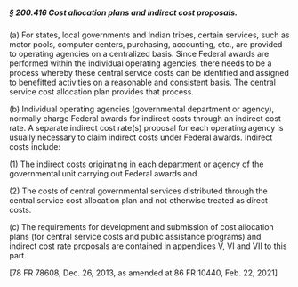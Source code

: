 ##### § 200.416 Cost allocation plans and indirect cost proposals. #####

(a) For states, local governments and Indian tribes, certain services, such as motor pools, computer centers, purchasing, accounting, etc., are provided to operating agencies on a centralized basis. Since Federal awards are performed within the individual operating agencies, there needs to be a process whereby these central service costs can be identified and assigned to benefitted activities on a reasonable and consistent basis. The central service cost allocation plan provides that process.

(b) Individual operating agencies (governmental department or agency), normally charge Federal awards for indirect costs through an indirect cost rate. A separate indirect cost rate(s) proposal for each operating agency is usually necessary to claim indirect costs under Federal awards. Indirect costs include:

(1) The indirect costs originating in each department or agency of the governmental unit carrying out Federal awards and

(2) The costs of central governmental services distributed through the central service cost allocation plan and not otherwise treated as direct costs.

(c) The requirements for development and submission of cost allocation plans (for central service costs and public assistance programs) and indirect cost rate proposals are contained in appendices V, VI and VII to this part.

[78 FR 78608, Dec. 26, 2013, as amended at 86 FR 10440, Feb. 22, 2021]